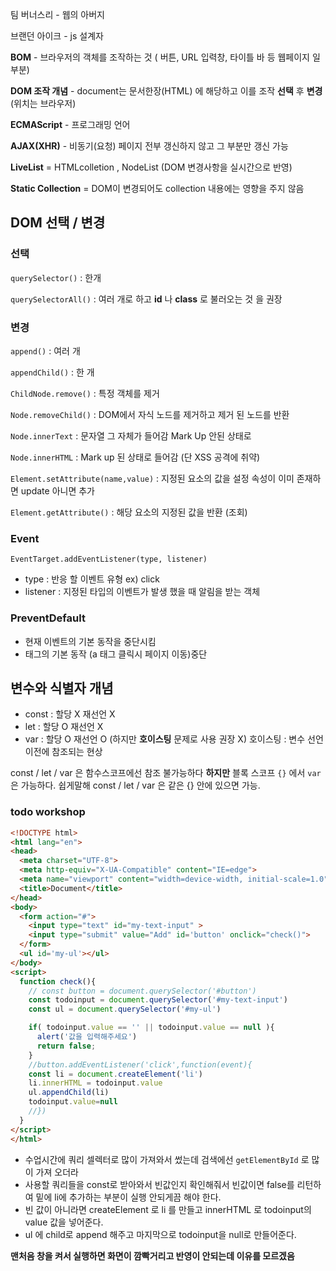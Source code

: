 팀 버너스리 - 웹의 아버지

브랜던 아이크 - js 설계자



**BOM** - 브라우저의 객체를 조작하는 것 ( 버튼, URL 입력창, 타이틀 바 등 웹페이지 일부분)

**DOM 조작 개념** - document는 문서한장(HTML) 에 해당하고 이를 조작
							 __선택__ 후 __변경__ (위치는 브라우저)

__ECMAScript__ - 프로그래밍 언어

__AJAX(XHR)__ - 비동기(요청) 페이지 전부 갱신하지 않고 그 부분만 갱신 가능

**LiveList** = HTMLcolletion , NodeList (DOM 변경사항을 실시간으로 반영)

**Static Collection** = DOM이 변경되어도 collection 내용에는 영향을 주지 않음



## DOM 선택 / 변경

### 선택 

 `querySelector()` : 한개 

 `querySelectorAll()`  : 여러 개로 하고 **id** 나 **class** 로 불러오는 것 을 권장

### 변경

`append()` : 여러 개  

`appendChild()`  : 한 개 

`ChildNode.remove()` : 특정 객체를 제거 

`Node.removeChild()` : DOM에서 자식 노드를 제거하고 제거 된 노드를 반환 

`Node.innerText` : 문자열 그 자체가 들어감 Mark Up 안된 상태로

`Node.innerHTML` : Mark up 된 상태로 들어감 (단 XSS 공격에 취약)

`Element.setAttribute(name,value)` : 지정된 요소의 값을 설정 속성이 이미 존재하면 update 아니면 추가

`Element.getAttribute()` : 해당 요소의 지정된 값을 반환 (조회)

### Event

`EventTarget.addEventListener(type, listener)` 

- type : 반응 할 이벤트 유형 ex) click
- listener : 지정된 타입의 이벤트가 발생 했을 때 알림을 받는 객체 

### PreventDefault

- 현재 이벤트의 기본 동작을 중단시킴
- 태그의 기본 동작 (a 태그 클릭시 페이지 이동)중단 



## 변수와 식별자 개념

- const : 할당 X  재선언 X
- let : 할당 O 재선언 X
- var : 할당 O 재선언 O (하지만 __호이스팅__ 문제로 사용 권장 X) 호이스팅 : 변수 선언 이전에 참조되는 현상

const / let / var 은 함수스코프에선 참조 불가능하다 __하지만__ 블록 스코프 `{}` 에서 `var` 은 가능하다.
쉽게말해 const / let / var 은 같은 {} 안에 있으면 가능.



### todo workshop

```html
<!DOCTYPE html>
<html lang="en">
<head>
  <meta charset="UTF-8">
  <meta http-equiv="X-UA-Compatible" content="IE=edge">
  <meta name="viewport" content="width=device-width, initial-scale=1.0">
  <title>Document</title>
</head>
<body>
  <form action="#">
    <input type="text" id="my-text-input" >
    <input type="submit" value="Add" id='button' onclick="check()">
  </form>
  <ul id='my-ul'></ul>
</body>
<script>
  function check(){
    // const button = document.querySelector('#button')
    const todoinput = document.querySelector('#my-text-input')
    const ul = document.querySelector('#my-ul')

    if( todoinput.value == '' || todoinput.value == null ){
      alert('값을 입력해주세요')
      return false;
    }
    //button.addEventListener('click',function(event){
    const li = document.createElement('li')
    li.innerHTML = todoinput.value
    ul.appendChild(li)
    todoinput.value=null
    //})
  }
</script>
</html>
```

- 수업시간에 쿼리 셀렉터로 많이 가져와서 썼는데 검색에선 `getElementById` 로 많이 가져 오더라
- 사용할  쿼리들을 const로 받아와서 빈값인지 확인해줘서 빈값이면 false를 리턴하여 밑에 li에 추가하는 부분이 실행 안되게끔 해야 한다.
- 빈 값이 아니라면 createElement 로 li 를 만들고 innerHTML 로 todoinput의 value 값을 넣어준다.
- ul 에 child로 append 해주고 마지막으로 todoinput을 null로 만들어준다.

**맨처음 창을 켜서 실행하면 화면이 깜빡거리고 반영이 안되는데 이유를 모르겠음**

